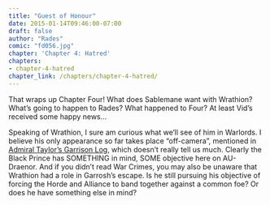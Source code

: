 ```yaml
---
title: "Guest of Honour"
date: 2015-01-14T09:46:00-07:00
draft: false
author: "Rades"
comic: "fd056.jpg"
chapter: 'Chapter 4: Hatred'
chapters:
- chapter-4-hatred
chapter_link: /chapters/chapter-4-hatred/
---
```


That wraps up Chapter Four! What does Sablemane want with Wrathion? What’s going to happen to Rades? What happened to Four? At least Vid’s received some happy news…


Speaking of Wrathion, I sure am curious what we’ll see of him in Warlords. I believe his only appearance so far takes place “off-camera”, mentioned in [Admiral Taylor’s Garrison Log](http://www.wowhead.com/item=119348/admiral-taylors-garrison-log), which doesn’t really tell us much. Clearly the Black Prince has SOMETHING in mind, SOME objective here on AU-Draenor. And if you didn’t read War Crimes, you may also be unaware that Wrathion had a role in Garrosh’s escape. Is he still pursuing his objective of forcing the Horde and Alliance to band together against a common foe? Or does he have something else in mind?

